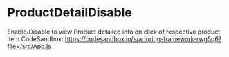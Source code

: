 # ProductDetailDisable
Enable/Disable to view Product detailed info on click of respective product item
CodeSandbox: https://codesandbox.io/s/adoring-framework-rwg5q6?file=/src/App.js
